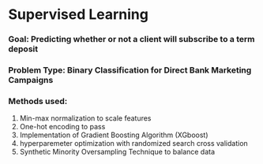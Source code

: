 # Supervised Learning
### Goal: Predicting whether or not a client will subscribe to a term deposit
### Problem Type: Binary Classification for Direct Bank Marketing Campaigns
### Methods used: 
1. Min-max normalization to scale features
2. One-hot encoding to pass
3. Implementation of Gradient Boosting Algorithm (XGboost)
4. hyperparemeter optimization with randomized search cross validation
5. Synthetic Minority Oversampling Technique to balance data
